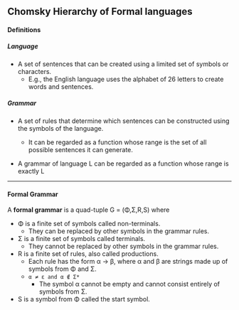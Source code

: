 ## Chomsky Hierarchy of Formal languages

#### Definitions

##### Language

- A set of sentences that can be created using a limited set of symbols or characters. 
  - E.g., the English language uses the alphabet of 26 letters to create words and sentences.

##### Grammar

- A set of rules that determine which sentences can be constructed using the symbols of the language.
  - It can be regarded as a function whose range is the set of all possible sentences it can generate.

- A grammar of language L can be regarded as a function whose range is exactly L

---

#### Formal Grammar

A **formal grammar** is a quad-tuple G = (Φ,Σ,R,S) where

- Φ is a finite set of symbols called non-terminals. 
  - They can be replaced by other symbols in the grammar rules.
- Σ is a finite set of symbols called terminals. 
  - They cannot be replaced by other symbols in the grammar rules.
- R is a finite set of rules, also called productions.
  - Each rule has the form α → β, where α and β are strings made up of symbols from Φ and Σ. 
  - `α ≠ ε and α ∉ Σ*`
    - The symbol α cannot be empty and cannot consist entirely of symbols from Σ.
- S is a symbol from Φ called the start symbol. 